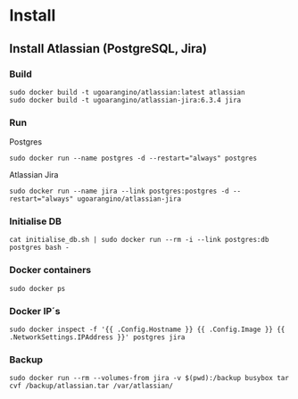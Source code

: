 # Install
## Install Atlassian (PostgreSQL, Jira)

### Build
	sudo docker build -t ugoarangino/atlassian:latest atlassian
	sudo docker build -t ugoarangino/atlassian-jira:6.3.4 jira

### Run
Postgres

	sudo docker run --name postgres -d --restart="always" postgres

Atlassian Jira

	sudo docker run --name jira --link postgres:postgres -d --restart="always" ugoarangino/atlassian-jira

### Initialise DB
	cat initialise_db.sh | sudo docker run --rm -i --link postgres:db postgres bash -

### Docker containers
	sudo docker ps

### Docker IP´s
	sudo docker inspect -f '{{ .Config.Hostname }} {{ .Config.Image }} {{ .NetworkSettings.IPAddress }}' postgres jira

### Backup
	sudo docker run --rm --volumes-from jira -v $(pwd):/backup busybox tar cvf /backup/atlassian.tar /var/atlassian/
